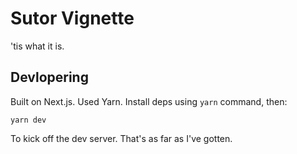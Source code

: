 # Sutor Vignette

'tis what it is.

## Devlopering

Built on Next.js. Used Yarn. Install deps using `yarn` command, then:

```
yarn dev
```

To kick off the dev server. That's as far as I've gotten.

